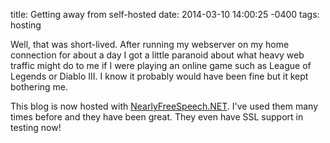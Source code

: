 title: Getting away from self-hosted
date: 2014-03-10 14:00:25 -0400
tags: hosting 

Well, that was short-lived. After running my webserver on my home connection for about a day I got a little paranoid about what heavy web traffic might do to me if I were playing an online game such as League of Legends or Diablo III. I know it probably would have been fine but it kept bothering me. 

This blog is now hosted with [NearlyFreeSpeech.NET](https://nearlyfreespeech.net). I've used them many times before and they have been great. They even have SSL support in testing now! 

